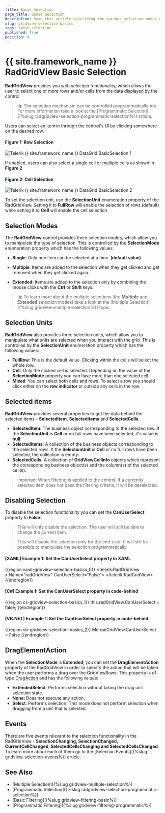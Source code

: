 ```yaml
---
title: Basic Selection
page_title: Basic Selection
description: Read this article describing the various selection modes and selection units provided by RadGridView - Telerik's {{ site.framework_name }} DataGrid.
slug: gridview-selection-basics
tags: basic,selection
published: True
position: 0
---
```


# {{ site.framework_name }} RadGridView Basic Selection

__RadGridView__ provides you with selection functionality, which allows the user to select one or more rows and/or cells from the data displayed by the control.

>tip The selection mechanism can be controlled programmatically too. For more information take a look at the [Programmatic Selection]({%slug radgridview-selection-programmatic-selection%}) article.

Users can select an item in through the control's UI by clicking somewhere on the desired row.

#### Figure 1: Row Selection

![Telerik {{ site.framework_name }} DataGrid BasicSelection 1](images/RadGridView_BasicSelection_1.png)

If enabled, users can also select a single cell or multiple cells as shown in **Figure 2**.

#### Figure 2: Cell Selection

![Telerik {{ site.framework_name }} DataGrid BasicSelection 2](images/RadGridView_BasicSelection_2.png)

To set the selection unit, use the __SelectionUnit__ enumeration property of the RadGridView. Setting it to __FullRow__ will enable the selection of rows (default) while setting it to __Cell__ will enable the cell selection.

## Selection Modes

The __RadGridView__ control provides three selection modes, which allow you to manipulate the type of selection. This is controlled by the __SelectionMode__ enumeration property which has the following values:

* __Single__: Only one item can be selected at a time. __(default value)__

* __Multiple__: Items are added to the selection when they get clicked and get removed when they get clicked again. 

* __Extended__: Items are added to the selection only by combining the mouse clicks with the __Ctrl__ or __Shift__ keys. 

>tip To learn more about the multiple selections (the __Multiple__ and __Extended__ selection modes) take a look at the [Multiple Selection]({%slug gridview-multiple-selection%}) topic.

## Selection Units

__RadGridView__ also provides three selection units, which allow you to manipulate what units are selected when you interact with the grid. This is controlled by the __SelectionUnit__ enumeration property which has the following values:

* __FullRow__: This is the default value. Clicking within the cells will select the whole row.    
* __Cell__: Only the clicked cell is selected. Depending on the value of the __SelectionMode__ property you can have more than one selected cell. 
* __Mixed__: You can select both cells and rows. To select a row you should click either on the **row indicator** or outside any cells in the row.

## Selected items

__RadGridView__ provides several properties to get the data behind the selected items - __SelectedItem__, __SelectedItems__ and __SelectedCells__. 

* __SelectedItem__: The business object corresponding to the selected row. If the **SelectionUnit** is **Cell** or no full rows have been selected, it's value is **null**.
* __SelectedItems__: A collection of the business objects corresponding to the selected rows. If the **SelectionUnit** is **Cell** or no full rows have been selected, the collection is empty.
* __SelectedCells__: A collection of __GridViewCellInfo__ objects which represent the corresponding business object(s) and the column(s) of the selected cell(s).

>important When filtering is applied to the control, if a currently selected item does not pass the filtering criteria, it will be deselected.

## Disabling Selection

To disable the selection functionality you can set the __CanUserSelect__ property to **False**.

>This will only disable the selection. The user will still be able to change the current item.

>This will disable the selection only for the end-user. It will still be possible to manipulate the selection programmatically.
          
#### __[XAML] Example 1: Set the CanUserSelect property in XAML__

{{region xaml-gridview-selection-basics_0}}
	<telerik:RadGridView x:Name="radGridView"
	                 CanUserSelect="False">
	</telerik:RadGridView>
{{endregion}}

#### __[C#] Example 1: Set the CanUserSelect property in code-behind__

{{region cs-gridview-selection-basics_1}}
	this.radGridView.CanUserSelect = false;
{{endregion}}

#### __[VB.NET] Example 1: Set the CanUserSelect property in code-behind__

{{region vb-gridview-selection-basics_2}}
	Me.radGridView.CanUserSelect = False
{{endregion}}

## DragElementAction

When the __SelectionMode__ is __Extended__, you can set the __DragElementAction__ property of the RadGridView in order to specify the action that will be taken when the user performs a drag over the GridViewRows. This property is of type [DragAction](https://docs.telerik.com/devtools/wpf/api/telerik.windows.controls.gridview.selection.dragaction) and has the following values:

* __ExtendedSelect__: Performs selection without taking the drag unit selection state.
* __None__: Does not execute any action.
* __Select__: Performs selection. This mode does not perform selection when dragging from a unit that is selected.

## Events

There are five events relevant to the selection functionality in the RadGridView - __SelectionChanging, SelectionChanged, CurrentCellChanged, SelectedCellsChanging and SelectedCellsChanged__. To learn more about each of them go to the [Selection Events]({%slug gridview-selection-events%}) article.

## See Also

 * [Multiple Selection]({%slug gridview-multiple-selection%})
 * [Programmatic Selection]({%slug radgridview-selection-programmatic-selection%})
 * [Basic Filtering]({%slug gridview-filtering-basic%})
 * [Programmatic Filtering]({%slug gridview-filtering-programmatic%})
